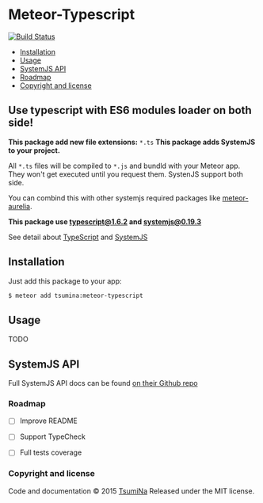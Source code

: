 # Meteor-Typescript

[![Build Status](https://travis-ci.org/TsumiNa/meteor-typescript.svg)](https://travis-ci.org/TsumiNa/meteor-typescript)

- [Installation](#installation)
- [Usage](#usage)
- [SystemJS API](#systemjs-api)
- [Roadmap](#roadmap)
- [Copyright and license](#copyright-and-license)

## Use typescript with ES6 modules loader on both side!

**This package add new file extensions:** `*.ts`
**This package adds SystemJS to your project.**

All `*.ts` files will be compiled to `*.js` and bundld with your Meteor app. They won't get executed until you request them. SystenJS support both side.

You can combind this with other systemjs required packages like [meteor-aurelia](https://github.com/TsumiNa/meteor-aurelia).

**This package use [typescript@1.6.2](https://github.com/Microsoft/TypeScript/releases/tag/v1.6.2) and [systemjs@0.19.3](https://github.com/systemjs/systemjs/releases/tag/0.19.3)**

See detail about [TypeScript](https://github.com/Microsoft/TypeScript) and [SystemJS](https://github.com/systemjs/systemjs)


## Installation

Just add this package to your app:
```bash
$ meteor add tsumina:meteor-typescript
```

## Usage

TODO


## SystemJS API

Full SystemJS API docs can be found [on their Github repo](https://github.com/systemjs/systemjs/blob/master/docs/system-api.md)


### Roadmap

- [ ] Improve README
- [ ] Support TypeCheck 
- [ ] Full tests coverage


### Copyright and license

Code and documentation &copy; 2015 [TsumiNa](https://github.com/TsumiNa)
Released under the MIT license. 
